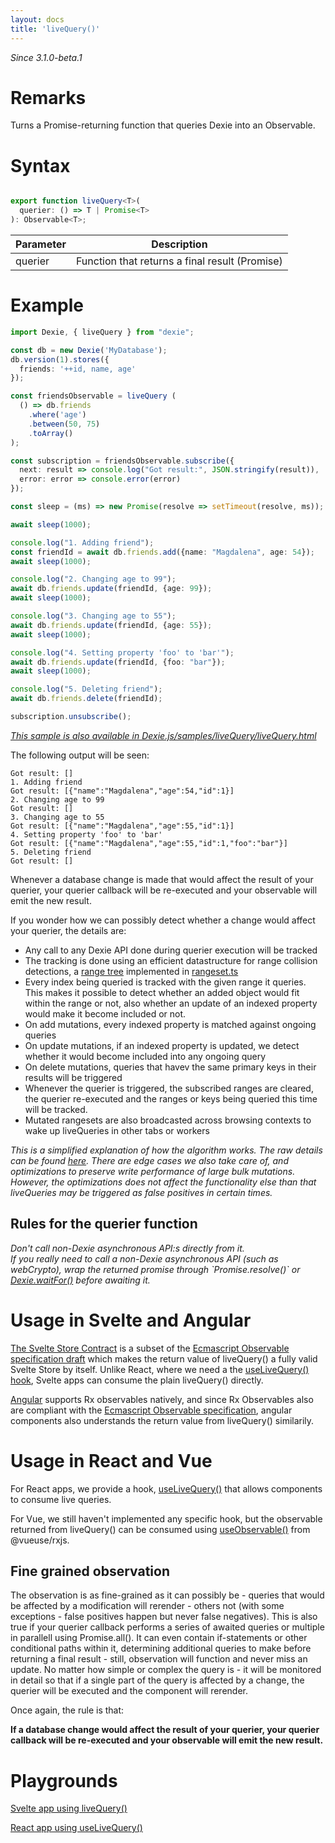 ```yaml
---
layout: docs
title: 'liveQuery()'
---
```

*Since 3.1.0-beta.1*

# Remarks

Turns a Promise-returning function that queries Dexie into an Observable.

# Syntax

```ts

export function liveQuery<T>(
  querier: () => T | Promise<T>
): Observable<T>;

```

| Parameter | Description |
|------|------|
| querier  | Function that returns a final result (Promise) |

# Example

```ts
import Dexie, { liveQuery } from "dexie";

const db = new Dexie('MyDatabase');
db.version(1).stores({
  friends: '++id, name, age'
});

const friendsObservable = liveQuery (
  () => db.friends
    .where('age')
    .between(50, 75)
    .toArray()
);

const subscription = friendsObservable.subscribe({
  next: result => console.log("Got result:", JSON.stringify(result)),
  error: error => console.error(error)
});

const sleep = (ms) => new Promise(resolve => setTimeout(resolve, ms));

await sleep(1000);

console.log("1. Adding friend");
const friendId = await db.friends.add({name: "Magdalena", age: 54});
await sleep(1000);

console.log("2. Changing age to 99");
await db.friends.update(friendId, {age: 99});
await sleep(1000);

console.log("3. Changing age to 55");
await db.friends.update(friendId, {age: 55});
await sleep(1000);

console.log("4. Setting property 'foo' to 'bar'");
await db.friends.update(friendId, {foo: "bar"});
await sleep(1000);

console.log("5. Deleting friend");
await db.friends.delete(friendId);

subscription.unsubscribe();
```

*[This sample is also available in Dexie.js/samples/liveQuery/liveQuery.html](https://github.com/dfahlander/Dexie.js/blob/master/samples/liveQuery/liveQuery.html)*

The following output will be seen:

```
Got result: []
1. Adding friend
Got result: [{"name":"Magdalena","age":54,"id":1}]
2. Changing age to 99
Got result: []
3. Changing age to 55
Got result: [{"name":"Magdalena","age":55,"id":1}]
4. Setting property 'foo' to 'bar'
Got result: [{"name":"Magdalena","age":55,"id":1,"foo":"bar"}]
5. Deleting friend
Got result: []
```

<p>
  <i class="fa fa-hand-o-right" aria-hidden="true"></i> Whenever a database change is made that would affect the result of your querier, your querier callback will be re-executed and your observable will emit the new result.
</p>

If you wonder how we can possibly detect whether a change would affect your querier, the details are:

* Any call to any Dexie API done during querier execution will be tracked
* The tracking is done using an efficient datastructure for range collision detections, a [range tree](https://en.wikipedia.org/wiki/Interval_tree) implemented in [rangeset.ts](https://github.com/dfahlander/Dexie.js/blob/master/src/helpers/rangeset.ts)
* Every index being queried is tracked with the given range it queries. This makes it possible to detect whether an added object would fit within the range or not, also whether an update of an indexed property would make it become included or not.
* On add mutations, every indexed property is matched against ongoing queries
* On update mutations, if an indexed property is updated, we detect whether it would become included into any ongoing query
* On delete mutations, queries that havev the same primary keys in their results will be triggered
* Whenever the querier is triggered, the subscribed ranges are cleared, the querier re-executed and the ranges or keys being queried this time will be tracked.
* Mutated rangesets are also broadcasted across browsing contexts to wake up liveQueries in other tabs or workers

*This is a simplified explanation of how the algorithm works. The raw details can be found [here](https://github.com/dfahlander/Dexie.js/tree/master/src/live-query). There are edge cases we also take care of, and optimizations to preserve write performance of large bulk mutations. However, the optimizations does not affect the functionality else than that liveQueries may be triggered as false positives in certain times.*

## Rules for the querier function

<ul style="padding-left: 0; list-style-type: none;">
  <li style="font-style: italic;">
    <i class="fa fa-hand-o-right" aria-hidden="true"></i>
    Don't call non-Dexie asynchronous API:s directly from it.
  </li>
  <li style="font-style: italic;">
    <i class="fa fa-hand-o-right" aria-hidden="true"></i>
    If you really need to call a non-Dexie asynchronous API (such as webCrypto), wrap the returned promise through `Promise.resolve()` or <a href="Dexie/Dexie.waitFor()">Dexie.waitFor()</a> before awaiting it.
  </li>
</ul>

# Usage in Svelte and Angular

[The Svelte Store Contract](https://svelte.dev/docs#Store_contract) is a subset of the [Ecmascript Observable specification draft](https://github.com/tc39/proposal-observable) which makes the return value of liveQuery() a fully valid Svelte Store by itself. Unlike React, where we need a the [useLiveQuery() hook](dexie-react-hoos/useLiveQuery()), Svelte apps can consume the plain liveQuery() directly.

[Angular](https://angular.io/) supports Rx observables natively, and since Rx Observables also are compliant with the [Ecmascript Observable specification](https://github.com/tc39/proposal-observable), angular components also understands the return value from liveQuery() similarily.

# Usage in React and Vue
For React apps, we provide a hook, [useLiveQuery()](dexie-react-hoos/useLiveQuery()) that allows components to consume live queries.

For Vue, we still haven't implemented any specific hook, but the observable returned from liveQuery() can be consumed using [useObservable()](https://vueuse.org/rxjs/useobservable/) from @vueuse/rxjs.

## Fine grained observation

The observation is as fine-grained as it can possibly be - queries that would be affected by a modification will rerender - others not (with some exceptions - false positives happen but never false negatives). This is also true if your querier callback performs a series of awaited queries or multiple in parallell using Promise.all(). It can even contain if-statements or other conditional paths within it, determining additional queries to make before returning a final result - still, observation will function and never miss an update. No matter how simple or complex the query is - it will be monitored in detail so that if a single part of the query is affected by a change, the querier will be executed and the component will rerender.

Once again, the rule is that:
<p>
  <i class="fa fa-hand-o-right" aria-hidden="true"></i> <b>If a database change would affect the result of your querier, your querier callback will be re-executed and your observable will emit the new result.</b>
</p>

# Playgrounds

[Svelte app using liveQuery()](https://codesandbox.io/s/svelte-with-dexie-livequery-2n8bd?file=/App.svelte)

[React app using useLiveQuery()](https://stackblitz.com/edit/dexie-todo-list?file=components/TodoListView.tsx)

